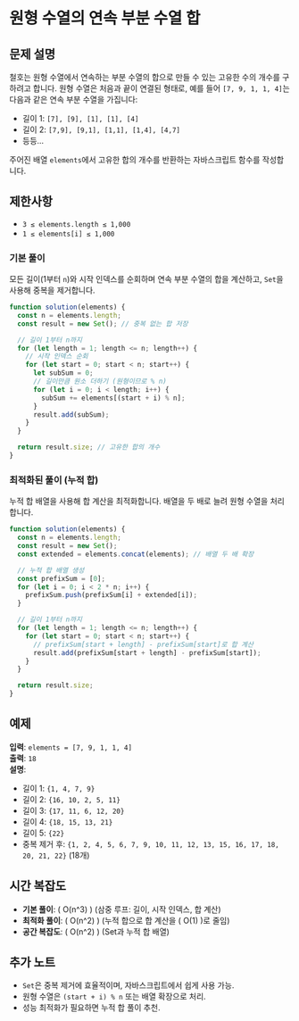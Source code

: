# 원형 수열의 연속 부분 수열 합

## 문제 설명

철호는 원형 수열에서 연속하는 부분 수열의 합으로 만들 수 있는 고유한 수의 개수를 구하려고 합니다. 원형 수열은 처음과 끝이 연결된 형태로, 예를 들어 `[7, 9, 1, 1, 4]`는 다음과 같은 연속 부분 수열을 가집니다:

- 길이 1: `[7], [9], [1], [1], [4]`
- 길이 2: `[7,9], [9,1], [1,1], [1,4], [4,7]`
- 등등...

주어진 배열 `elements`에서 고유한 합의 개수를 반환하는 자바스크립트 함수를 작성합니다.

## 제한사항

- `3 ≤ elements.length ≤ 1,000`
- `1 ≤ elements[i] ≤ 1,000`

### 기본 풀이

모든 길이(1부터 `n`)와 시작 인덱스를 순회하며 연속 부분 수열의 합을 계산하고, `Set`을 사용해 중복을 제거합니다.

```javascript
function solution(elements) {
  const n = elements.length;
  const result = new Set(); // 중복 없는 합 저장

  // 길이 1부터 n까지
  for (let length = 1; length <= n; length++) {
    // 시작 인덱스 순회
    for (let start = 0; start < n; start++) {
      let subSum = 0;
      // 길이만큼 원소 더하기 (원형이므로 % n)
      for (let i = 0; i < length; i++) {
        subSum += elements[(start + i) % n];
      }
      result.add(subSum);
    }
  }

  return result.size; // 고유한 합의 개수
}
```

### 최적화된 풀이 (누적 합)

누적 합 배열을 사용해 합 계산을 최적화합니다. 배열을 두 배로 늘려 원형 수열을 처리합니다.

```javascript
function solution(elements) {
  const n = elements.length;
  const result = new Set();
  const extended = elements.concat(elements); // 배열 두 배 확장

  // 누적 합 배열 생성
  const prefixSum = [0];
  for (let i = 0; i < 2 * n; i++) {
    prefixSum.push(prefixSum[i] + extended[i]);
  }

  // 길이 1부터 n까지
  for (let length = 1; length <= n; length++) {
    for (let start = 0; start < n; start++) {
      // prefixSum[start + length] - prefixSum[start]로 합 계산
      result.add(prefixSum[start + length] - prefixSum[start]);
    }
  }

  return result.size;
}
```

## 예제

**입력**: `elements = [7, 9, 1, 1, 4]`  
**출력**: `18`  
**설명**:

- 길이 1: `{1, 4, 7, 9}`
- 길이 2: `{16, 10, 2, 5, 11}`
- 길이 3: `{17, 11, 6, 12, 20}`
- 길이 4: `{18, 15, 13, 21}`
- 길이 5: `{22}`
- 중복 제거 후: `{1, 2, 4, 5, 6, 7, 9, 10, 11, 12, 13, 15, 16, 17, 18, 20, 21, 22}` (18개)

## 시간 복잡도

- **기본 풀이**: \( O(n^3) \) (삼중 루프: 길이, 시작 인덱스, 합 계산)
- **최적화 풀이**: \( O(n^2) \) (누적 합으로 합 계산을 \( O(1) \)로 줄임)
- **공간 복잡도**: \( O(n^2) \) (Set과 누적 합 배열)

## 추가 노트

- `Set`은 중복 제거에 효율적이며, 자바스크립트에서 쉽게 사용 가능.
- 원형 수열은 `(start + i) % n` 또는 배열 확장으로 처리.
- 성능 최적화가 필요하면 누적 합 풀이 추천.
